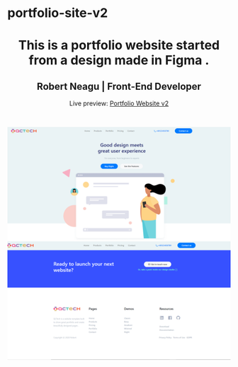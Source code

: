 # portfolio-site-v2

<h1 align="center">This is a portfolio website started from a design made in Figma .</h1>
<h2 align="center">Robert Neagu | Front-End Developer </h2>
<p align="center">Live preview: <a href="https://robertneaguqc.github.io/portfolio-site-v2/">Portfolio Website v2</a></p><br>
<p align="center">
<img src="https://github.com/RobertNeaguQC/portfolio-site-v2/blob/main/Adnotare%202020-10-30%20131659.png" width="550" alt="Portfolio Website">
<img src="https://github.com/RobertNeaguQC/portfolio-site-v2/blob/main/Adnotare%202020-10-30%20131744.png" width="550" alt="Portfolio Website">
</p>
